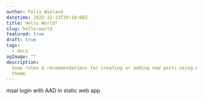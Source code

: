 ```yaml
---
author: Felix Wieland
datetime: 2022-12-13T20:18:00Z
title: Hello World!
slug: hello-world
featured: true
draft: true
tags:
  - docs
ogImage: ""
description:
  Some rules & recommendations for creating or adding new posts using AstroPaper
  theme.
---
```


msal login with AAD in static web app
